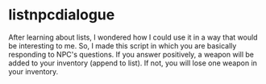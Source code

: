 # listnpcdialogue
After learning about lists, I wondered how I could use it in a way that would be interesting to me. So, I made this script in which you are basically responding to NPC's questions. If you answer positively, a weapon will be added to your inventory (append to list). If not, you will lose one weapon in your inventory.
